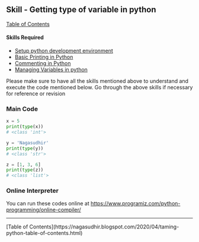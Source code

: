 ## Skill - Getting type of variable in python
[Table of Contents](https://nagasudhir.blogspot.com/2020/04/taming-python-table-of-contents.html)

#### Skills Required
* [Setup python development environment](https://nagasudhir.blogspot.com/2020/04/setup-python-development-environment_14.html)
* [Basic Printing in Python](https://nagasudhir.blogspot.com/2020/04/basic-printing-in-python.html)
* [Commenting in Python](https://nagasudhir.blogspot.com/2020/04/comments-in-python.html)
* [Managing Variables in python](https://nagasudhir.blogspot.com/2020/04/managing-variables-in-python.html)

Please make sure to have all the skills mentioned above to understand and execute the code mentioned below. Go through the above skills if necessary for reference or revision

### Main Code
```python
x = 5
print(type(x))
# <class 'int'>

y = 'Nagasudhir'
print(type(y))
# <class 'str'>

z = [1, 3, 6]
print(type(z))
# <class 'list'>
```

### Online Interpreter
You can run these codes online at https://www.programiz.com/python-programming/online-compiler/

<hr/>
[Table of Contents](https://nagasudhir.blogspot.com/2020/04/taming-python-table-of-contents.html)
<!--stackedit_data:
eyJoaXN0b3J5IjpbMTM2NTkzNjkwOF19
-->
